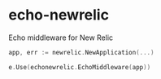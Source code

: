 # echo-newrelic
Echo middleware for New Relic

```go
app, err := newrelic.NewApplication(...)

e.Use(echonewrelic.EchoMiddleware(app))
```
